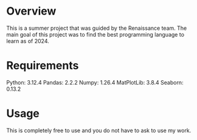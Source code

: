 # Overview 

This is a summer project that was guided by the Renaissance team. The main goal of this project was to find the best programming language to learn as of 2024.

# Requirements

Python: 3.12.4
Pandas: 2.2.2
Numpy: 1.26.4
MatPlotLib: 3.8.4
Seaborn: 0.13.2

# Usage 

This is completely free to use and you do not have to ask to use my work.
